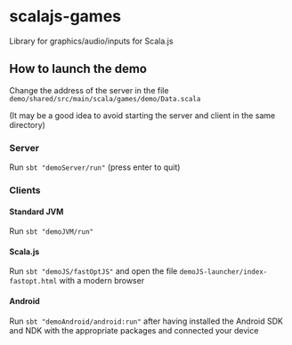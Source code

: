 # scalajs-games

Library for graphics/audio/inputs for Scala.js

## How to launch the demo

Change the address of the server in the file ```demo/shared/src/main/scala/games/demo/Data.scala```

(It may be a good idea to avoid starting the server and client in the same directory)

### Server

Run ```sbt "demoServer/run"``` (press enter to quit)

### Clients

#### Standard JVM

Run ```sbt "demoJVM/run"```

#### Scala.js

Run ```sbt "demoJS/fastOptJS"``` and open the file ```demoJS-launcher/index-fastopt.html``` with a modern browser

#### Android

Run ```sbt "demoAndroid/android:run"``` after having installed the Android SDK and NDK with the appropriate packages and connected your device
